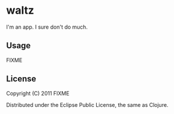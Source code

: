 # waltz

I'm an app. I sure don't do much.

## Usage

FIXME

## License

Copyright (C) 2011 FIXME

Distributed under the Eclipse Public License, the same as Clojure.
